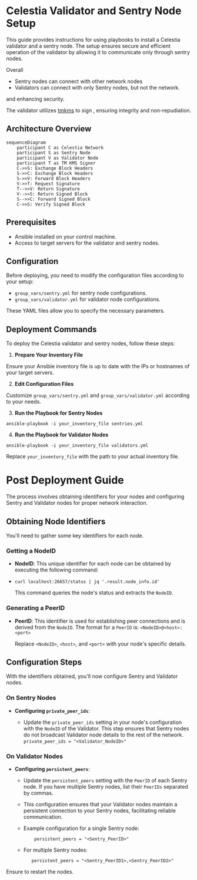 # Celestia Validator and Sentry Node Setup

This guide provides instructions for using playbooks to install a Celestia validator and a sentry node. The setup ensures secure and efficient operation of the validator by allowing it to communicate only through sentry nodes. 

Overall

 - Sentry nodes can connect with other network nodes
 - Validators can connect with only Sentry nodes, but not the network.

and enhancing security. 

The validator utilizes [tmkms](https://github.com:iqlusioninc/tmkms.git) to sign , ensuring integrity and non-repudiation.

## Architecture Overview
```mermaid
sequenceDiagram
    participant C as Celestia Network
    participant S as Sentry Node
    participant V as Validator Node
    participant T as TM KMS Signer   
    C->>S: Exchange Block Headers
    S->>C: Exchange Block Headers
    S->>V: Forward Block Headers
    V->>T: Request Signature
    T-->>V: Return Signature
    V-->>S: Return Signed Block 
    S-->>C: Forward Signed Block
    C->>S: Verify Signed Block
```
    

## Prerequisites

-   Ansible installed on your control machine.
-   Access to target servers for the validator and sentry nodes.

## Configuration

Before deploying, you need to modify the configuration files according to your setup:

-   `group_vars/sentry.yml` for sentry node configurations.
-   `group_vars/validator.yml` for validator node configurations.

These YAML files allow you to specify the necessary parameters.

## Deployment Commands

To deploy the Celestia validator and sentry nodes, follow these steps:

1.  **Prepare Your Inventory File**

Ensure your Ansible inventory file is up to date with the IPs or hostnames of your target servers.

2.  **Edit Configuration Files**

Customize `group_vars/sentry.yml` and `group_vars/validator.yml` according to your needs.

3.  **Run the Playbook for Sentry Nodes**


`ansible-playbook -i your_inventory_file sentries.yml` 

4.  **Run the Playbook for Validator Nodes**

`ansible-playbook -i your_inventory_file validators.yml` 

Replace `your_inventory_file` with the path to your actual inventory file.

# Post Deployment Guide 

 The process involves obtaining identifiers for your nodes and configuring Sentry and Validator nodes for proper network interaction.

## Obtaining Node Identifiers

You'll need to gather some key identifiers for each node.

### Getting a NodeID

-   **NodeID**: This unique identifier for each node can be obtained by executing the following command:
    
-   `curl localhost:26657/status | jq '.result.node_info.id'` 
    
    This command queries the node's status and extracts the `NodeID`.
    
### Generating a PeerID

-   **PeerID**: This identifier is used for establishing peer connections and is derived from the `NodeID`. The format for a `PeerID` is: `<NodeID>@<host>:<port>` 
    
    Replace `<NodeID>`, `<host>`, and `<port>` with your node's specific details.

## Configuration Steps

With the identifiers obtained, you'll now configure Sentry and Validator nodes.

### On Sentry Nodes


-   **Configuring `private_peer_ids`**:
  
    -   Update the `private_peer_ids` setting in your node's configuration with the `NodeID` of the Validator. This step ensures that Sentry nodes do not broadcast Validator node details to the rest of the network.
    `private_peer_ids = "<Validator_NodeID>"` 
        

### On Validator Nodes

-   **Configuring `persistent_peers`**:
  
    -   Update the `persistent_peers` setting with the `PeerID` of each Sentry node. If you have multiple Sentry nodes, list their `PeerIDs` separated by commas.
    -   This configuration ensures that your Validator nodes maintain a persistent connection to your Sentry nodes, facilitating reliable communication.
    -   Example configuration for a single Sentry node:
        
                persistent_peers = "<Sentry_PeerID>"
    
    -   For multiple Sentry nodes:

               persistent_peers = "<Sentry_PeerID1>,<Sentry_PeerID2>"
        

Ensure to restart the nodes.
